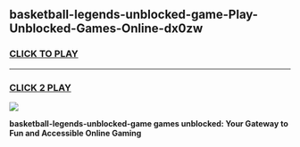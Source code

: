 
## basketball-legends-unblocked-game-Play-Unblocked-Games-Online-dx0zw
<h3>
<a href="https://premium76.site?title=basketball-legends-unblocked-game&ref=25A">CLICK TO PLAY</a></h3>
<hr>

<h3>
<a href="https://premium76.site?title=basketball-legends-unblocked-game&ref=25A">CLICK 2 PLAY</a>
  
</h3>

<a href="https://premium76.site?title=basketball-legends-unblocked-game&ref=25A"><img src="https://clearcache.store/games.png"></a>


**basketball-legends-unblocked-game games unblocked: Your Gateway to Fun and Accessible Online Gaming**
